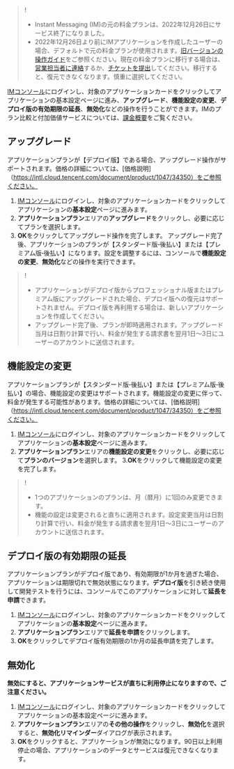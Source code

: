 ﻿> !
>- Instant Messaging (IM)の元の料金プランは、2022年12月26日にサービス終了になりました。
>- 2022年12月26日より前にIMアプリケーションを作成したユーザーの場合、デフォルトで元の料金プランが使用されます。[旧バージョンの操作ガイド](https://www.tencentcloud.com/document/product/1047/52473)をご参照ください。現在の料金プランに移行する場合は、[営業担当者に連絡](https://www.tencentcloud.com/contact-us)するか、[チケットを提出](https://console.tencentcloud.com/workorder)してください。移行すると、復元できなくなります。慎重に選択してください。


[IMコンソール](https://console.cloud.tencent.com/im)にログインし、対象のアプリケーションカードをクリックしてアプリケーションの基本設定ページに進み、**アップグレード**、**機能設定の変更**、**デプロイ版の有効期限の延長**、**無効化**などの操作を行うことができます。IMのプラン比較と付加価値サービスについては、[課金概要](https://intl.cloud.tencent.com/document/product/1047/34349)をご覧ください。


## アップグレード
アプリケーションプランが【デプロイ版】である場合、アップグレード操作がサポートされます。価格の詳細については、[価格説明]（https://intl.cloud.tencent.com/document/product/1047/34350）をご参照ください。

1. [IMコンソール](https://console.cloud.tencent.com/im)にログインし、対象のアプリケーションカードをクリックしてアプリケーションの**基本設定**ページに進みます。
2. **アプリケーションプラン**エリアの**アップグレード**をクリックし、必要に応じてプランを選択します。
3. **OK**をクリックしてアップグレード操作を完了します。
 アップグレード完了後、アプリケーションのプランが【スタンダード版‐後払い】または【プレミアム版‐後払い】になります。設定を調整するには、コンソールで**機能設定の変更**、**無効化**などの操作を実行できます。

>!
>- アプリケーションがデプロイ版からプロフェッショナル版またはプレミアム版にアップグレードされた場合、デプロイ版への復元はサポートされません。デプロイ版を再利用する場合は、新しいアプリケーションを作成してください。
>- アップグレード完了後、プランが即時適用されます。アップグレード当月は日割り計算で行い、料金が発生する請求書を翌月1日～3日にユーザーのアカウントに送信されます。


## 機能設定の変更
アプリケーションプランが【スタンダード版‐後払い】または【プレミアム版‐後払い】の場合、機能設定の変更はサポートされます。機能設定の変更に伴って、料金が発生する可能性があります。価格の詳細については、[価格説明]（https://intl.cloud.tencent.com/document/product/1047/34350）をご参照ください。

1. [IMコンソール](https://console.cloud.tencent.com/im)にログインし、対象のアプリケーションカードをクリックしてアプリケーションの**基本設定**ページに進みます。
2. **アプリケーションプラン**エリアの**機能設定の変更**をクリックし、必要に応じて**プランのバージョン**を選択します。
3.**OK**をクリックして機能設定の変更を完了します。

>!
>- 1つのアプリケーションのプランは、月（暦月）に1回のみ変更できます。
>- 機能の設定は変更されると直ちに適用されます。設定変更当月は日割り計算で行い、料金が発生する請求書を翌月1日～3日にユーザーのアカウントに送信されます。

## デプロイ版の有効期限の延長
アプリケーションプランがデプロイ版であり、有効期限が1か月を過ぎた場合、アプリケーションは期限切れで無効状態になります。**デプロイ版**を引き続き使用して開発テストを行うには、コンソールでこのアプリケーションに対して**延長を申請**できます。

1. [IMコンソール](https://console.cloud.tencent.com/im)にログインし、対象のアプリケーションカードをクリックしてアプリケーションの**基本設定**ページに進みます。
2. **アプリケーションプラン**エリアで**延長を申請**をクリックします。
3. **OK**をクリックしてデプロイ版有効期限の1か月の延長申請を完了します。

## 無効化
**無効にすると、アプリケーションサービスが直ちに利用停止になりますので、ご注意ください。**

1. [IMコンソール](https://console.cloud.tencent.com/im)にログインし、対象のアプリケーションカードをクリックしてアプリケーションの基本設定ページに進みます。
2. **アプリケーションプラン**エリアの**その他の操作**をクリックし、**無効化**を選択すると、**無効化リマインダー**ダイアログが表示されます。
3. **OK**をクリックすると、アプリケーションが無効になります。90日以上利用停止の場合、アプリケーションのデータとサービスは復元できなくなります。

